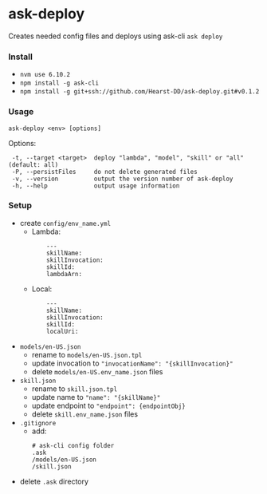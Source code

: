 # ask-deploy
Creates needed config files and deploys using ask-cli `ask deploy`

### Install
* `nvm use 6.10.2`
* `npm install -g ask-cli`
* `npm install -g git+ssh://github.com/Hearst-DD/ask-deploy.git#v0.1.2`

### Usage
`ask-deploy <env> [options]`

Options:
````
 -t, --target <target>  deploy "lambda", "model", "skill" or "all" (default: all)
 -P, --persistFiles     do not delete generated files
 -v, --version          output the version number of ask-deploy
 -h, --help             output usage information
````

### Setup
* create  `config/env_name.yml`
    * Lambda:
        ````
            ---
            skillName: 
            skillInvocation: 
            skillId: 
            lambdaArn:
        ````
    * Local:
        ````
            ---
            skillName: 
            skillInvocation: 
            skillId: 
            localUri:
        ````
* `models/en-US.json`
    * rename to `models/en-US.json.tpl`
    * update invocation to `"invocationName": "{skillInvocation}"`
    * delete `models/en-US.env_name.json` files
* `skill.json`
    * rename to `skill.json.tpl`
    * update name to `"name": "{skillName}"`
    * update endpoint to `"endpoint": {endpointObj}`
     * delete `skill.env_name.json` files
* `.gitignore`
    * add:
        ````
        # ask-cli config folder
        .ask
        /models/en-US.json
        /skill.json
        ````
* delete `.ask` directory
